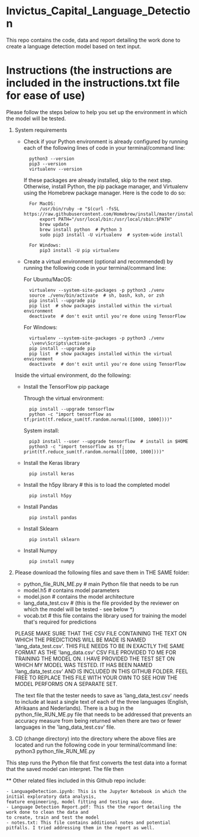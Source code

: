 # Invictus_Capital_Language_Detection
This repo contains the code, data and report detailing the work done to create a language detection model based on text input.

# Instructions (the instructions are included in the instructions.txt file for ease of use)
Please follow the steps below to help you set up the environment in which the model will be tested.

1. System requirements
    - Check if your Python environment is already configured by running each of the following lines of code in your terminal/command line:
        
            python3 --version
            pip3 --version
            virtualenv --version

        If these packages are already installed, skip to the next step.
        Otherwise, install Python, the pip package manager, and Virtualenv using the Homebrew package manager.
        Here is the code to do so:
        
            For MacOS:
                /usr/bin/ruby -e "$(curl -fsSL https://raw.githubusercontent.com/Homebrew/install/master/install)"
                export PATH="/usr/local/bin:/usr/local/sbin:$PATH"
                brew update
                brew install python  # Python 3
                sudo pip3 install -U virtualenv  # system-wide install
                
            For Windows:
                pip3 install -U pip virtualenv

    - Create a virtual environment (optional and recommended) by running the following code in your terminal/command line:
        
        For Ubuntu/MacOS:
            
            virtualenv --system-site-packages -p python3 ./venv
            source ./venv/bin/activate  # sh, bash, ksh, or zsh
            pip install --upgrade pip
            pip list  # show packages installed within the virtual environment
            deactivate  # don't exit until you're done using TensorFlow
        
        For Windows:
            
            virtualenv --system-site-packages -p python3 ./venv
            .\venv\Scripts\activate
            pip install --upgrade pip
            pip list  # show packages installed within the virtual environment
            deactivate  # don't exit until you're done using TensorFlow
            
    Inside the virtual environment, do the following:
    
    - Install the TensorFlow pip package
        
        Through the virtual environment:
            
            pip install --upgrade tensorflow
            python -c "import tensorflow as tf;print(tf.reduce_sum(tf.random.normal([1000, 1000])))"
        
        System install:
            
            pip3 install --user --upgrade tensorflow  # install in $HOME
            python3 -c "import tensorflow as tf; print(tf.reduce_sum(tf.random.normal([1000, 1000])))"

    - Install the Keras library
    
            pip install keras

    - Install the h5py library # this is to load the completed model

            pip install h5py

    - Install Pandas
    
            pip install pandas

    - Install Sklearn
    
            pip install sklearn

    - Install Numpy
    
            pip install numpy

2. Please download the following files and save them in THE SAME folder:
    
    - python_file_RUN_ME.py # main Python file that needs to be run
    - model.h5 # contains model parameters
    - model.json # contains the model architecture
    - lang_data_test.csv # (this is the file provided by the reviewer on which the model will be tested - see below *)
    - vocab.txt # this file contains the library used for training the model that's required for predictions

    PLEASE MAKE SURE THAT THE CSV FILE CONTAINING THE TEXT ON WHICH THE PREDICTIONS WILL BE MADE
    IS NAMED 'lang_data_test.csv'. THIS FILE NEEDS TO BE IN EXACTLY THE SAME FORMAT AS THE 'lang_data.csv' CSV 
    FILE PROVIDED TO ME FOR TRAINING THE MODEL ON. I HAVE PROVIDED THE TEST SET ON WHICH MY MODEL WAS TESTED.
    IT HAS BEEN NAMED 'lang_data_test.csv' AND IS INCLUDED IN THIS GITHUB FOLDER. FEEL FREE TO REPLACE THIS
    FILE WITH YOUR OWN TO SEE HOW THE MODEL PERFORMS ON A SEPARATE SET.
    
    The text file that the tester needs to save as 'lang_data_test.csv' needs to include at least a single text of each
    of the three languages (English, Afrikaans and Nederlands). There is a bug in the
    python_file_RUN_ME.py file that needs to be addressed that prevents an accuracy measure from
    being returned when there are two or fewer languages in the 'lang_data_test.csv' file.
    
3. CD (change directory) into the directory where the above files are located and run the following
code in your terminal/command line: python3 python_file_RUN_ME.py 

This step runs the Python file that first converts the test data into a format that the saved model
can interpret. The file then 

** Other related files included in this Github repo include:
    
    - LanguageDetection.ipynb: This is the Jupyter Notebook in which the initial exploratory data analysis, 
    feature engineering, model fitting and testing was done.
    - Language Detection Report.pdf: This the the report detailing the work done to clean the data and 
    to create, train and test the model  
    - notes.txt: This file contains additional notes and potential pitfalls. I tried addressing them in the report as well.
